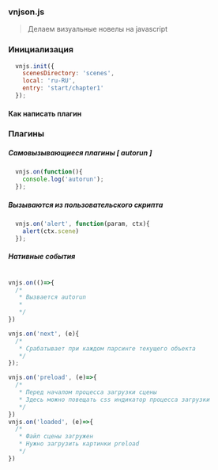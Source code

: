 ### vnjson.js

>Делаем визуальные новелы на javascript



### Инициализация
```javascript
  vnjs.init({
    scenesDirectory: 'scenes',
    local: 'ru-RU',
    entry: 'start/chapter1'
  });

```






#### Как написать плагин

### Плагины


##### Самовызывающиеся плагины [ autorun ]
```javascript
  vnjs.on(function(){
    console.log('autorun');
  });

```
##### Вызываются из пользовательского скрипта
```javascript
  vnjs.on('alert', function(param, ctx){
    alert(ctx.scene)
  });

```

##### Нативные события
```javascript

vnjs.on(()=>{
  /*
   * Вызвается autorun
   * 
   */
}) 

vnjs.on('next', (e){
  /*
   * Срабатывает при каждом парсинге текущего объекта
   */
});

vnjs.on('preload', (e)=>{
  /*
   * Перед началом процесса загрузки сцены
   * Здесь можно повещать css индикатор процесса загрузки
   */
})
vnjs.on('loaded', (e)=>{
  /*
   * Файл сцены загружен
   * Нужно загрузить картинки preload
   */
})
```